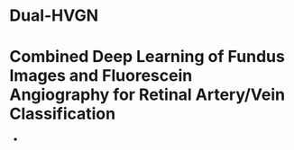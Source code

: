 # Dual-HVGN
# Combined Deep Learning of Fundus Images and Fluorescein Angiography for Retinal Artery/Vein Classification
* 
